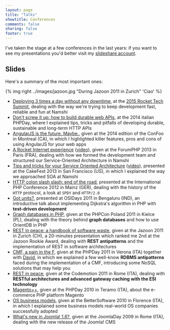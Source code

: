 ```yaml
---
layout: page
title: "Talks"
showtitle: Conferences
comments: false
sharing: false
footer: true
---
```


I've taken the stage at a few conferences in the last years: if you want to see my
presentations you'd better visit my [slideshare account](http://www.slideshare.net/odino).

## Slides

Here's a summary of the most important ones:

{% img right ../images/jazoon.jpg "During Jazoon 2011 in Zurich" 'Ciao' %}

* [Deploying 3 times a day without any downtime](http://www.slideshare.net/odino/deploying-3-times-a-day-without-a-downtime-rocket-tech-summit-in-berlin),
at the [2015 Rocket Tech Summit](http://www.techsummit2015.com/), dealing with the way we're trying to keep development
fast, reliable and fun at Namshi
* [Don't screw it up:  how to build durable web APIs](http://www.slideshare.net/odino/dont-screw-it-up-how-to-build-durable-web-apis-phpday-2014-in-verona-ita), at the 2014 italian PHPDay, where I explained tips, tricks and pitfalls of developing durable, sustainable and long-term HTTP APIs
* [AngularJS is the future. Maybe.](http://www.slideshare.net/odino/angular-js-is-the-future-maybe-confoo-2014-in-montreal-ca), given at the 2014 edition of the ConFoo in Montreal (CA), in which I highlighted killer features, pros and cons of using AngularJS for your web apps
* [A Rocket Internet experience](http://www.slideshare.net/odino/a-rocket-internet-experience-forumphp-paris-2013) ([video](http://www.youtube.com/watch?v=JcE8sJer89A)), given at the ForumPHP 2013 in Paris (FRA), dealing with how we formed the development team and structured our Service-Oriented Architecture in Namshi
* [Tips and tricks for your Service Oriented Architecture](http://www.slideshare.net/odino/tips-and-tricks-for-your-service-oriented-architecture-cakefest-2013-in-san-francisco) ([video](http://www.youtube.com/watch?v=PdClg5bMcow)), presented at the CakeFest 2013 in San Francisco (US), in which I explained the way we approached SOA at Namshi
* [HTTP colon slash slash: end of the road](http://www.slideshare.net/odino/http-colon-slash-slash-the-end-of-the-road), presented at
the International PHP Conference 2012 in Mainz (GER), dealing with the history of the `HTTP` protocol, a look at `SPDY` and `HTTP/2.0`
* [Got units?](http://www.slideshare.net/odino/got-units-osidays), presented at
OSIDays 2011 in Bengaluru (IND), an introductive talk about implementing Dijkstra's
algorithm in PHP with **test-driven development**
* [Graph databases in PHP](http://www.slideshare.net/odino/graph-databases-in-php-phpcon-poland-10222011),
given at the PHPCon Poland 2011 in Kielce (PL), dealing with the theory behind **graph databases** and how to use OrientDB in PHP
* [REST in peace: a handbook of software waste](http://www.slideshare.net/odino/rest-in-peace-a-handbook-of-software-waste-jazoon-2011-06222011),
given at the Jazoon 2011 in Zurich (CH), a 20-minutes presentation which ranked me 2nd at the Jazoon Rookie Award, dealing with **REST antipatterns** and the implementation of REST in software architectures
* [CMF, a pain in the F](http://www.slideshare.net/odino/cmf-a-pain-in-the-f-phpday-05142011), given at the PHPDay 2011 in Verona (ITA) together with [David](http://www.davidfunaro.com/), in which we explained a few well-know **RDBMS antipatterns** faced during the implementation of a CMF, introducing some NoSQL solutions that may help you
* [REST in peace](http://www.slideshare.net/odino/rest-in-peace-codemotion-2011), given at the Codemotion 2011 in Rome (ITA), dealing with **RESTful architectures and advanced gateway caching with the ESI technology**
* [Magento++](http://www.slideshare.net/odino/magentophpday), given at the PHPDay 2010 in Teramo (ITA), about the e-commerce PHP platform Magento
* [OS business models](http://www.slideshare.net/odino/bettersoftwareslides), given at the BetterSoftware 2010 in Florence (ITA), in which I explained some business models real-world OS companies successfully adopted
* [What's new in Joomla! 1.6?](http://www.slideshare.net/odino/whats-new-in-joomla-16),
given at the JoomlaDay 2009 in Rome (ITA), dealing with the new release of the Joomla! CMS
